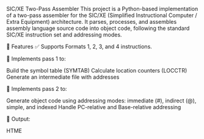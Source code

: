 SIC/XE Two-Pass Assembler
This project is a Python-based implementation of a two-pass assembler for the SIC/XE (Simplified Instructional Computer / Extra Equipment) architecture. It parses, processes, and assembles assembly language source code into object code, following the standard SIC/XE instruction set and addressing modes.

🚀 Features
✅ Supports Formats 1, 2, 3, and 4 instructions.

🧠 Implements pass 1 to:

Build the symbol table (SYMTAB)
Calculate location counters (LOCCTR)
Generate an intermediate file with addresses

🔄 Implements pass 2 to:

Generate object code using addressing modes: immediate (#), indirect (@), simple, and indexed
Handle PC-relative and Base-relative addressing

🧾 Output:

HTME
